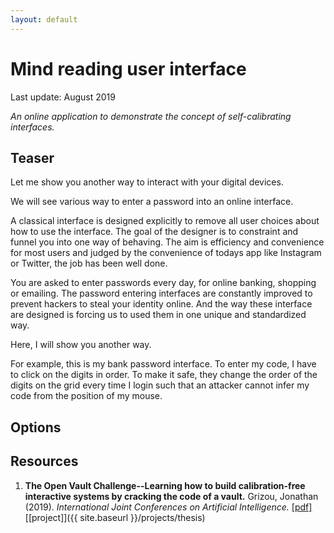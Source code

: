 ```yaml
---
layout: default
---
```


# Mind reading user interface

Last update: August 2019

*An online application to demonstrate the concept of self-calibrating interfaces.*

## Teaser

Let me show you another way to interact with your digital devices.

We will see various way to enter a password into an online interface.

A classical interface is designed explicitly to remove all user choices about how to use the interface. The goal of the designer is to constraint and funnel you into one way of behaving. The aim is efficiency and convenience for most users and judged by the convenience of todays app like Instagram or Twitter, the job has been well done.


You are asked to enter passwords every day, for online banking, shopping or emailing. The password entering interfaces are constantly improved to prevent hackers to steal your identity online. And the way these interface are designed is forcing us to used them in one unique and standardized way.

Here, I will show you another way.

For example, this is my bank password interface. To enter my code, I have to click on the digits in order. To make it safe, they change the order of the digits on the grid every time I login such that an attacker cannot infer my code from the position of my mouse.


## Options


## Resources

1. **The Open Vault Challenge--Learning how to build calibration-free interactive systems by cracking the code of a vault.** Grizou, Jonathan (2019). *International Joint Conferences on Artificial Intelligence.*
[[pdf]](https://arxiv.org/pdf/1906.02485.pdf)
[[project]]({{ site.baseurl }}/projects/thesis)
